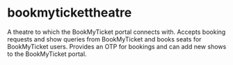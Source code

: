 # bookmytickettheatre
A theatre to which the BookMyTicket portal connects with. Accepts booking requests and show queries from BookMyTicket and books seats for BookMyTicket users.
Provides an OTP for bookings and can add new shows to the BookMyTicket portal.
